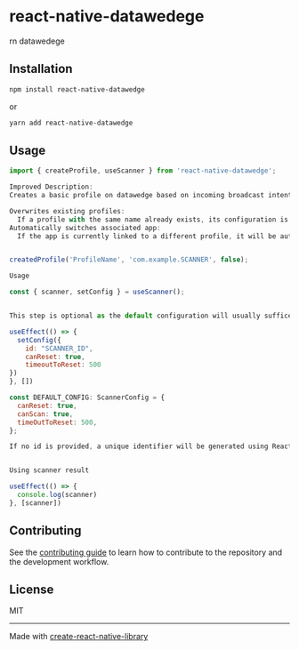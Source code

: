 # react-native-datawedege

rn datawedege

## Installation

```sh
npm install react-native-datawedge

```
or

```sh
yarn add react-native-datawedge
```

## Usage

```js
import { createProfile, useScanner } from 'react-native-datawedge';

Improved Description:
Creates a basic profile on datawedge based on incoming broadcast intent data.

Overwrites existing profiles:
  If a profile with the same name already exists, its configuration is replaced with the new data.
Automatically switches associated app:
  If the app is currently linked to a different profile, it will be automatically reassigned to the newly created profile.


createdProfile('ProfileName', 'com.example.SCANNER', false);

Usage

const { scanner, setConfig } = useScanner();


This step is optional as the default configuration will usually suffice.

useEffect(() => {
  setConfig({
    id: "SCANNER_ID",
    canReset: true,
    timeoutToReset: 500
})
}, [])

const DEFAULT_CONFIG: ScannerConfig = {
  canReset: true,
  canScan: true,
  timeOutToReset: 500,
};

If no id is provided, a unique identifier will be generated using React's useId hook.


Using scanner result

useEffect(() => {
  console.log(scanner)
}, [scanner])

```

## Contributing

See the [contributing guide](CONTRIBUTING.md) to learn how to contribute to the repository and the development workflow.

## License

MIT

---

Made with [create-react-native-library](https://github.com/callstack/react-native-builder-bob)

